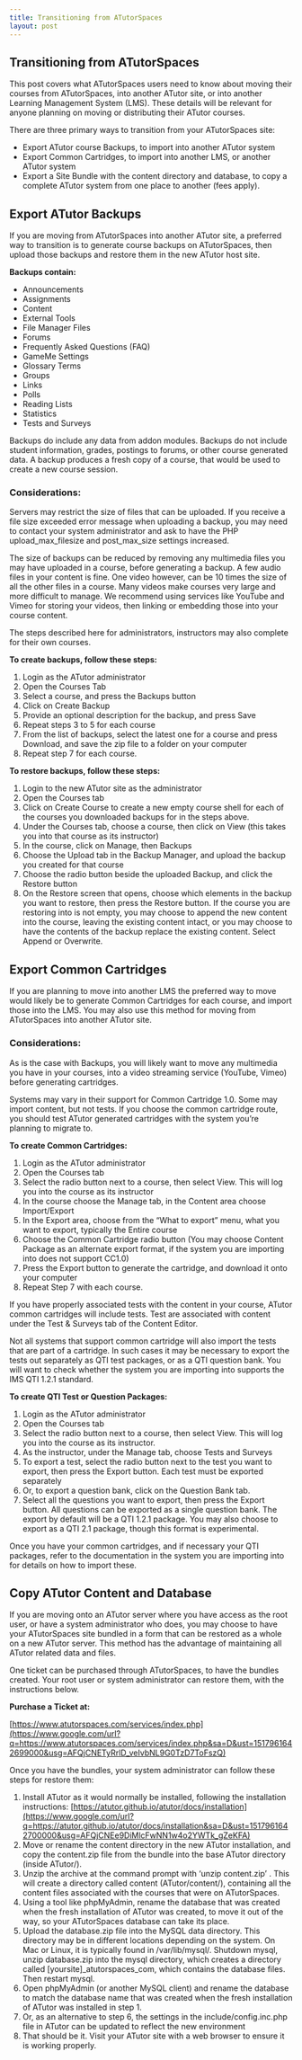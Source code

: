 ```yaml
---
title: Transitioning from ATutorSpaces
layout: post
---
```


## Transitioning from ATutorSpaces

This post covers what ATutorSpaces users need to know about moving their courses from ATutorSpaces, into another ATutor site, or into another Learning Management System (LMS). These details will be relevant for anyone planning on moving or distributing their ATutor courses.

There are three primary ways to transition from your ATutorSpaces site:
*   Export ATutor course Backups, to import into another ATutor system
*   Export Common Cartridges, to import into another LMS, or another ATutor system
*   Export a Site Bundle with the content directory and database, to copy a complete ATutor system from one place to another (fees apply).

## Export ATutor Backups

If you are moving from ATutorSpaces into another ATutor site, a preferred way to transition is to generate course backups on ATutorSpaces, then upload those backups and restore them in the new ATutor host site.

**Backups contain:**
*   Announcements
*   Assignments
*   Content
*   External Tools
*   File Manager Files
*   Forums
*   Frequently Asked Questions (FAQ)
*   GameMe Settings
*   Glossary Terms
*   Groups
*   Links
*   Polls
*   Reading Lists
*   Statistics
*   Tests and Surveys

Backups do include any data from addon modules.  Backups do not include student information, grades, postings to forums, or other course generated data. A backup produces a fresh copy of a course, that would be used to create a new course session.

### Considerations:

Servers may restrict the size of files that can be uploaded. If you receive a file size exceeded error message when uploading a backup, you may need to contact your system administrator and ask to have the PHP upload_max_filesize and post_max_size settings increased.

The size of backups can be reduced by removing any multimedia files you may have uploaded in a course, before generating a backup. A few audio files in your content is fine. One video however, can be 10 times the size of all the other files in a course. Many videos make courses very large and more difficult to manage. We recommend using services like YouTube and Vimeo for storing your videos, then linking or embedding those into your course content.

The steps described here for administrators, instructors may also complete for their own courses.

**To create backups, follow these steps:**
1.  Login as the ATutor administrator
2.  Open the Courses Tab
3.  Select a course, and press the Backups button
4.  Click on Create Backup
5.  Provide an optional description for the backup, and press Save
6.  Repeat steps 3 to 5 for each course
7.  From the list of backups, select the latest one for a course and press Download, and save the zip file to a folder on your computer
8.  Repeat step 7 for each course.

**To restore backups, follow these steps:**
1.  Login to the new ATutor site as the administrator
2.  Open the Courses tab
3.  Click on Create Course to create a new empty course shell for each of the courses you downloaded backups for in the steps above.
4.  Under the Courses tab, choose a course, then click on View (this takes you into that course as its instructor)
5.  In the course, click on Manage, then Backups
6.  Choose the Upload tab in the Backup Manager, and upload the backup you created for that course
7.  Choose the radio button beside the uploaded Backup, and click the Restore button
8.  On the Restore screen that opens, choose which elements in the backup you want to restore, then press the Restore button. If the course you are restoring into is not empty, you may choose to append the new content into the course, leaving the existing content intact, or you may choose to have the contents of the backup replace the existing content. Select Append or Overwrite.

## Export Common Cartridges

If you are planning to move into another LMS the preferred way to move would likely be to generate Common Cartridges for each course, and import those into the LMS. You may also use this method for moving from ATutorSpaces into another ATutor site.

### Considerations:

As is the case with Backups, you will likely want to move any multimedia you have in your courses, into a video streaming service (YouTube, Vimeo) before generating cartridges.

Systems may vary in their support for Common Cartridge 1.0\. Some may import content, but not tests. If you choose the common cartridge route, you should test ATutor generated cartridges with the system you’re planning to migrate to.

**To create Common Cartridges:**
1.  Login as the ATutor administrator
2.  Open the Courses tab
3.  Select the radio button next to a course, then select View. This will log you into the course as its instructor
4.  In the course choose the Manage tab, in the Content area choose Import/Export
5.  In the Export area, choose from the “What to export” menu, what you want to export, typically the Entire course
6.  Choose the Common Cartridge radio button (You may choose Content Package as an alternate export format, if the system you are importing into does not support CC1.0)
7.  Press the Export button to generate the cartridge, and download it onto your computer
8.  Repeat Step 7 with each course.

If you have properly associated tests with the content in your course, ATutor common cartridges will include tests. Test are associated with content under the Test & Surveys tab of the Content Editor.  

Not all systems that support common cartridge will also import the tests that are part of a cartridge. In such cases it may be necessary to export the tests out separately as QTI test packages, or as a QTI question bank. You will want to check whether the system you are importing into supports the IMS QTI 1.2.1 standard.

**To create QTI Test or Question Packages:**
1.  Login as the ATutor administrator
2.  Open the Courses tab
3.  Select the radio button next to a course, then select View. This will log you into the course as its instructor.
4.  As the instructor, under the Manage tab, choose Tests and Surveys
5.  To export a test, select the radio button next to the test you want to export, then press the Export button. Each test must be exported separately
6.  Or, to export a question bank, click on the Question Bank tab.
7.  Select all the questions you want to export, then press the Export button. All questions can be exported as a single question bank. The export by default will be a QTI 1.2.1 package. You may also choose to export as a QTI 2.1 package, though this format is experimental.

Once you have your common cartridges, and if necessary your QTI packages, refer to the documentation in the system you are importing into for details on how to import these.

## Copy ATutor Content and Database

If you are moving onto an ATutor server where you have access as the root user, or have a system administrator who does, you may choose to have your ATutorSpaces site bundled in a form that can be restored as a whole on a new ATutor server. This method has the advantage of maintaining all ATutor related data and files.

One ticket can be purchased through ATutorSpaces, to have the bundles created. Your root user or system administrator can restore them, with the instructions below.

**Purchase a Ticket at:**

[https://www.atutorspaces.com/services/index.php](https://www.google.com/url?q=https://www.atutorspaces.com/services/index.php&sa=D&ust=1517961642699000&usg=AFQjCNETyRrlD_veIvbNL9G0TzD7ToFszQ)

Once you have the bundles, your system administrator can follow these steps for restore them:

1.  Install ATutor as it would normally be installed, following the installation instructions: [https://atutor.github.io/atutor/docs/installation](https://www.google.com/url?q=https://atutor.github.io/atutor/docs/installation&sa=D&ust=1517961642700000&usg=AFQjCNEe9DiMlcFwNN1w4o2YWTk_gZeKFA) 
2.  Move or rename the content directory in the new ATutor installation, and copy the content.zip file from the bundle into the base ATutor directory (inside ATutor/).
3.  Unzip the archive at the command prompt with ‘unzip content.zip’ . This will create a directory called content (ATutor/content/), containing all the content files associated with the courses that were on ATutorSpaces.
4.  Using a tool like phpMyAdmin, rename the database that was created when the fresh installation of ATutor was created, to move it out of the way, so your ATutorSpaces database can take its place.
5.  Upload the database.zip file into the MySQL data directory. This directory may be in different locations depending on the system. On Mac or Linux, it is typically found in /var/lib/mysql/. Shutdown mysql, unzip database.zip into the mysql directory, which creates a directory called [yoursite]_atutorspaces_com, which contains the database files. Then restart mysql.
6.  Open phpMyAdmin (or another MySQL client) and rename the database to match the database name that was created when the fresh installation of ATutor was installed in step 1.
7.  Or, as an alternative to step 6, the settings in the include/config.inc.php file in ATutor can be updated to reflect the new environment
8.  That should be it. Visit your ATutor site with a web browser to ensure it is working properly.
